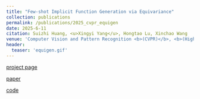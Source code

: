 ```yaml
---
title: "Few-shot Implicit Function Generation via Equivariance"
collection: publications
permalink: /publications/2025_cvpr_equigen
date: 2025-6-11
citation: Suizhi Huang, <u>Xingyi Yang</u>, Hongtao Lu, Xinchao Wang
venue: 'Computer Vision and Pattern Recognition <b>(CVPR)</b>, <b>(Highlight)</b>'
header:
  teaser: 'equigen.gif'
---
```


[project page](https://jeandiable.github.io/EquiGen/)

[paper](https://arxiv.org/abs/2501.01601)

[code](https://github.com/JeanDiable/EquiGen)


